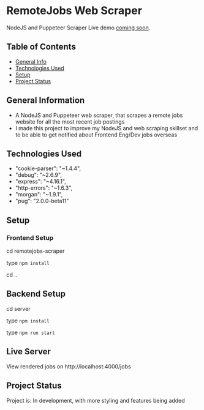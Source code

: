 # RemoteJobs Web Scraper
NodeJS and Puppeteer Scraper
Live demo [coming soon](...).

## Table of Contents
* [General Info](#general-information)
* [Technologies Used](#technologies-used)
* [Setup](#setup)
* [Project Status](#project-status)

## General Information
- A NodeJS and Puppeteer web scraper, that scrapes a remote jobs website for all the most recent job postings
- I made this project to improve my NodeJS and web scraping skillset and to be able to get notified about Frontend Eng/Dev jobs overseas

## Technologies Used
- "cookie-parser": "~1.4.4",
- "debug": "~2.6.9",
- "express": "~4.16.1",
- "http-errors": "~1.6.3",
- "morgan": "~1.9.1",
- "pug": "2.0.0-beta11"

## Setup

### Frontend Setup
 
cd remotejobs-scraper

type `npm install`

cd ..

## Backend Setup

cd server

type `npm install`

type `npm run start`

## Live Server

View rendered jobs on http://localhost:4000/jobs 


## Project Status
Project is: In development, with more styling and features being added

